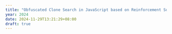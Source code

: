 ```yaml
---
title: "Obfuscated Clone Search in JavaScript based on Reinforcement Subsequence Learning"
year: 2024
date: 2024-11-29T13:21:29+08:00
draft: true
---
```

